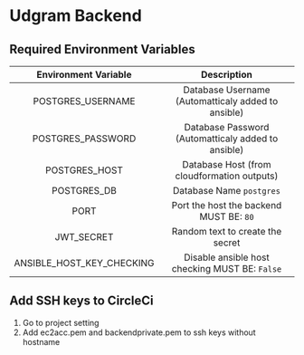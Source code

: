# Udgram Backend

## Required Environment Variables
| Environment Variable        | Description                                                 |
|         :-:                 |     :-:                                                     |
| POSTGRES_USERNAME           | Database Username (Automatticaly added to ansible)          |
| POSTGRES_PASSWORD           | Database Password (Automatticaly added to ansible)          |
| POSTGRES_HOST               | Database Host (from cloudformation outputs)                 |
| POSTGRES_DB                 | Database Name  `postgres`                                   |
| PORT                        | Port the host the backend MUST BE: `80`                     |
| JWT_SECRET                  | Random text to create the secret                            |
| ANSIBLE_HOST_KEY_CHECKING   | Disable ansible host checking MUST BE: `False`              |

## Add SSH keys to CircleCi
1) Go to project setting
2) Add ec2acc.pem and backendprivate.pem to ssh keys without hostname